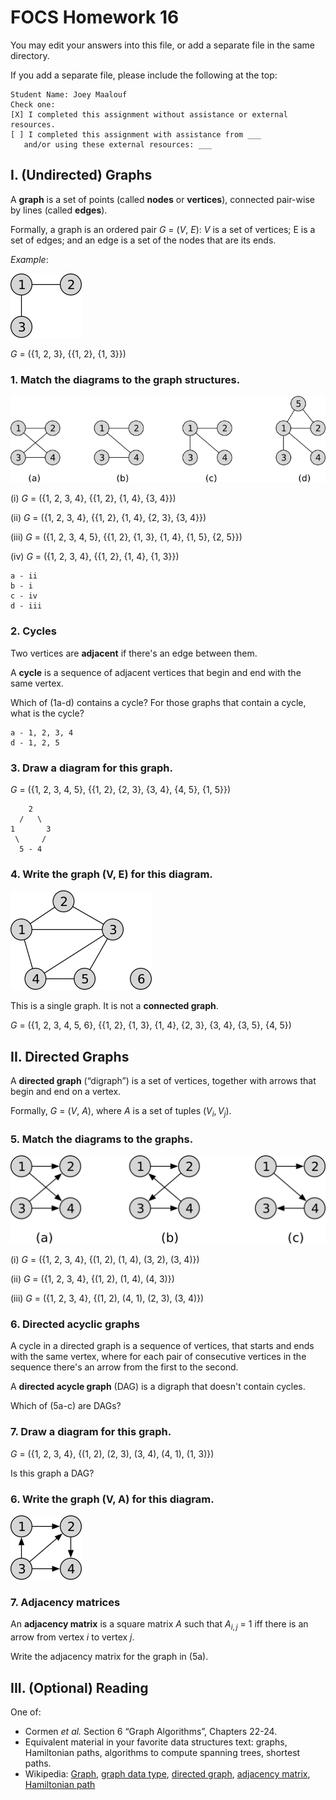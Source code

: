 # FOCS Homework 16

You may edit your answers into this file, or add a separate file in the same directory.

If you add a separate file, please include the following at the top:

```
Student Name: Joey Maalouf
Check one:
[X] I completed this assignment without assistance or external resources.
[ ] I completed this assignment with assistance from ___
   and/or using these external resources: ___
```

## I. (Undirected) Graphs

A **graph** is a set of points (called **nodes** or **vertices**), connected pair-wise by lines (called **edges**).

Formally, a graph is an ordered pair *G* = (*V*, *E*): *V* is a set of vertices; E is a set of edges; and an edge is a set of the nodes that are its ends.

*Example*:

![](images/graph-example.png)

*G* = ({1, 2, 3}, {{1, 2}, {1, 3}})

### 1. Match the diagrams to the graph structures.

![](images/graphs.png)

(i) *G* = ({1, 2, 3, 4}, {{1, 2}, {1, 4}, {3, 4}})

(ii) *G* = ({1, 2, 3, 4}, {{1, 2}, {1, 4}, {2, 3}, {3, 4}})

(iii) *G* = ({1, 2, 3, 4, 5}, {{1, 2}, {1, 3}, {1, 4}, {1, 5}, {2, 5}})

(iv) *G* = ({1, 2, 3, 4}, {{1, 2}, {1, 4}, {1, 3}})

```
a - ii
b - i
c - iv
d - iii
```


### 2. Cycles

Two vertices are **adjacent** if there's an edge between them.

A **cycle** is a sequence of adjacent vertices that begin and end with the same vertex.

Which of (1a-d) contains a cycle? For those graphs that contain a cycle, what is the cycle?

```
a - 1, 2, 3, 4
d - 1, 2, 5
```


### 3. Draw a diagram for this graph.

*G* = ({1, 2, 3, 4, 5}, {{1, 2}, {2, 3}, {3, 4}, {4, 5}, {1, 5}})

```
    2
  /   \
1       3
 \     /
  5 - 4
```


### 4. Write the graph (V, E) for this diagram.

![](images/graph.png)

This is a single graph. It is not a **connected graph**.

*G* = ({1, 2, 3, 4, 5, 6}, {{1, 2}, {1, 3}, {1, 4}, {2, 3}, {3, 4}, {3, 5}, {4, 5})

## II. Directed Graphs

A **directed graph** (“digraph”) is a set of vertices, together with arrows that begin and end on a vertex.

Formally, *G* = (*V*, *A*), where *A* is a set of tuples $(V_i, V_j)$.

### 5. Match the diagrams to the graphs.

![](images/digraphs.png)

(i) *G* = ({1, 2, 3, 4}, {(1, 2), (1, 4), (3, 2), (3, 4)})

(ii) *G* = ({1, 2, 3, 4}, {(1, 2), (1, 4), (4, 3)})

(iii) *G* = ({1, 2, 3, 4}, {(1, 2), (4, 1), (2, 3), (3, 4)})

### 6. Directed acyclic graphs

A cycle in a directed graph is a sequence of vertices, that starts and ends with the same vertex, where for each pair of consecutive vertices in the sequence there's an arrow from the first to the second.

A **directed acycle graph** (DAG) is a digraph that doesn't contain cycles.

Which of (5a-c) are DAGs?

### 7. Draw a diagram for this graph.











*G* = ({1, 2, 3, 4}, {(1, 2), (2, 3), (3, 4), (4, 1), (1, 3)})

Is this graph a DAG?

### 6. Write the graph (V, A) for this diagram.

![](images/digraph.png)



### 7. Adjacency matrices 

An **adjacency matrix** is a square matrix *A* such that $A_{i,j}$ = 1 iff there is an arrow from vertex *i* to vertex *j*.

Write the adjacency matrix for the graph in (5a).

## III. (Optional) Reading

One of:

* Cormen *et al.* Section 6 “Graph Algorithms”, Chapters 22-24.
* Equivalent material in your favorite data structures text: graphs, Hamiltonian paths, algorithms to compute spanning trees, shortest paths.
* Wikipedia: [Graph](https://en.wikipedia.org/wiki/Graph_(discrete_mathematics)), [graph data type](https://en.wikipedia.org/wiki/Graph_(abstract_data_type)), [directed graph](https://en.wikipedia.org/wiki/Directed_graph), [adjacency matrix](https://en.wikipedia.org/wiki/Adjacency_matrix), [Hamiltonian path](https://en.wikipedia.org/wiki/Hamiltonian_path)

